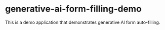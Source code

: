 # generative-ai-form-filling-demo
This is a demo application that demonstrates generative AI form auto-filling.
